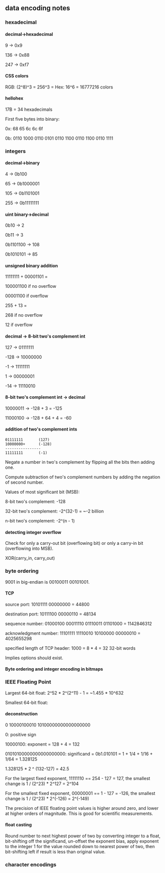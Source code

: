 ## data encoding notes

### hexadecimal 

#### decimal->hexadecimal

9 -> 0x9

136 -> 0x88

247 -> 0xf7

#### CSS colors

RGB: (2^8)^3 = 256^3 = Hex: 16^6 = 16777216 colors

#### hellohex

17B = 34 hexadecimals

First five bytes into binary:

0x: 68 65 6c 6c 6f

0b: 0110 1000 0110 0101 0110 1100 0110 1100 0110 1111


### integers

#### decimal->binary

4 -> 0b100

65 -> 0b1000001

105 -> 0b1101001

255 -> 0b11111111

#### uint binary->decimal

0b10 -> 2

0b11 -> 3

0b1101100 -> 108

0b1010101 -> 85

#### unsigned binary addition

11111111 + 00001101 = 

100001100 if no overflow

00001100 if overflow

255 + 13 = 

268 if no overflow

12 if overflow

#### decimal -> 8-bit two's complement int

127 -> 01111111

-128 -> 10000000

-1 -> 11111111

1 -> 00000001

-14 -> 11110010

#### 8-bit two's complement int -> decimal 

10000011 -> -128 + 3 = -125

11000100 -> -128 + 64 + 4 = -60

#### addition of two's complement ints

```
01111111       (127)
10000000+      (-128)
----------------
11111111       (-1)
```

Negate a number in two's complement by
flipping all the bits then adding one.

Compute subtraction of two's complement numbers by
adding the negation of second number. 

Values of most significant bit (MSB):

8-bit two's complement: -128

32-bit two's complement: -2^(32-1) = ~-2 billion

n-bit two's complement: -2^(n - 1)

#### detecting integer overflow

Check for only a carry-out bit (overflowing bit)
or only a carry-in bit (overflowing into MSB).

XOR(carry_in, carry_out)


### byte ordering

9001 in big-endian is 00100011 00101001.

#### TCP

source port: 
10101111 00000000 = 44800

destination port: 
10111100 00000110 = 48134

sequence number: 
01000100 00011110 01110011 01101000 = 1142846312

acknowledgment number:
11101111 11110010 10100000 00000010 = 4025655298

specified length of TCP header:
1000 = 8 * 4 = 32 32-bit words

Implies options should exist.

#### Byte ordering and integer encoding in bitmaps



### IEEE Floating Point

Largest 64-bit float: 2^52 * 2^(2^11) - 1 = ~1.455 * 10^632

Smallest 64-bit float: 

#### deconstruction

0 10000100010 10100000000000000000

0: positive sign

10000100: exponent = 128 + 4 = 132

01010100000000000000000: significand = 0b1.010101 = 1 + 1/4 + 1/16 + 1/64 = 1.328125

1.328125 * 2 ^ (132-127) = 42.5

For the largest fixed exponent, 
11111110 == 254 - 127 = 127,
the smallest change is 1 / (2^23) * 2^127 = 2^104

For the smallest fixed exponent,
00000001 == 1 - 127 = -126,
the smallest change is 1 / (2^23) * 2^(-126) = 2^(-149)

The precision of IEEE floating point values 
is higher around zero, 
and lower at higher orders of magnitude. 
This is good for scientific measurements. 

#### float casting

Round number to next highest power of two by
converting integer to a float,
bit-shifting off the significand,
un-offset the exponent bias,
apply exponent to the integer 1 for the value rounded down to nearest power of two,
then bit-shifting left if result is less than original value.


### character encodings

